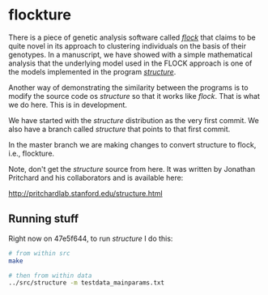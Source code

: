 # flockture

There is a piece of genetic analysis software called 
[_flock_](http://www.bio.ulaval.ca/fileadmin/documents/Photos_professeurs/Julie_turgeon/Publications_PDF/DuchesneTurgeon_JoH_FlockKproblem.pdf) that claims
to be quite novel in its approach to clustering individuals on the basis
of their genotypes.  In a manuscript, we have showed with a simple mathematical
analysis that the underlying model
used in the FLOCK approach is one of the models implemented in the program
[_structure_](http://pritchardlab.stanford.edu/structure.html).

Another way of demonstrating the similarity between the programs is to
modify the source code os _structure_ so that it works like _flock_.
That is what we do here.  This is in development.


We have started with the _structure_ distribution as the very first commit.
We also have a branch called _structure_ that points to that first commit.

In the master branch we are making changes to convert structure to flock, i.e.,
flockture.

Note, don't get the _structure_ source from here.  It was written by Jonathan Pritchard
and his collaborators and is available here:

http://pritchardlab.stanford.edu/structure.html

## Running stuff

Right now on 47e5f644, to run _structure_ I do this:
```sh
# from within src
make

# then from within data
../src/structure -m testdata_mainparams.txt
```
